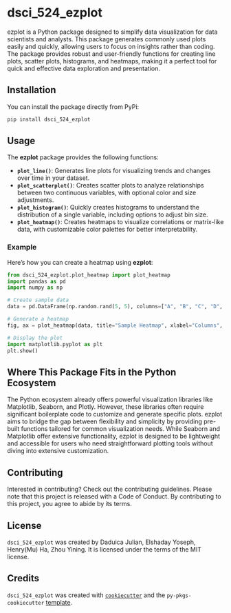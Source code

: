# dsci_524_ezplot

ezplot is a Python package designed to simplify data visualization for data scientists and analysts. This package generates commonly used plots easily and quickly, allowing users to focus on insights rather than coding. The package provides robust and user-friendly functions for creating line plots, scatter plots, histograms, and heatmaps, making it a perfect tool for quick and effective data exploration and presentation.

## Installation

You can install the package directly from PyPi:

```bash
pip install dsci_524_ezplot
```

## Usage

The **ezplot** package provides the following functions:

- **`plot_line()`**: Generates line plots for visualizing trends and changes over time in your dataset.
- **`plot_scatterplot()`**: Creates scatter plots to analyze relationships between two continuous variables, with optional color and size adjustments.
- **`plot_histogram()`**: Quickly creates histograms to understand the distribution of a single variable, including options to adjust bin size.
- **`plot_heatmap()`**: Creates heatmaps to visualize correlations or matrix-like data, with customizable color palettes for better interpretability.

### Example

Here’s how you can create a heatmap using **ezplot**:

```python
from dsci_524_ezplot.plot_heatmap import plot_heatmap
import pandas as pd
import numpy as np

# Create sample data
data = pd.DataFrame(np.random.rand(5, 5), columns=["A", "B", "C", "D", "E"])

# Generate a heatmap
fig, ax = plot_heatmap(data, title="Sample Heatmap", xlabel="Columns", ylabel="Rows")

# Display the plot
import matplotlib.pyplot as plt
plt.show()
```

## Where This Package Fits in the Python Ecosystem

The Python ecosystem already offers powerful visualization libraries like Matplotlib, Seaborn, and Plotly. However, these libraries often require significant boilerplate code to customize and generate specific plots. ezplot aims to bridge the gap between flexibility and simplicity by providing pre-built functions tailored for common visualization needs. While Seaborn and Matplotlib offer extensive functionality, ezplot is designed to be lightweight and accessible for users who need straightforward plotting tools without diving into extensive customization.

## Contributing

Interested in contributing? Check out the contributing guidelines. Please note that this project is released with a Code of Conduct. By contributing to this project, you agree to abide by its terms.

## License

`dsci_524_ezplot` was created by Daduica Julian, Elshaday Yoseph, Henry(Mu) Ha, Zhou Yining. It is licensed under the terms of the MIT license.

## Credits

`dsci_524_ezplot` was created with [`cookiecutter`](https://cookiecutter.readthedocs.io/en/latest/) and the `py-pkgs-cookiecutter` [template](https://github.com/py-pkgs/py-pkgs-cookiecutter).
